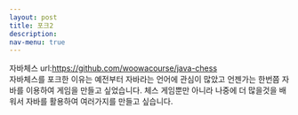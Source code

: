 ```yaml
---
layout: post
title: 포크2
description: 
nav-menu: true
---
```


자바체스 url:https://github.com/woowacourse/java-chess               
자바체스를 포크한 이유는 예전부터 자바라는 언어에 관심이 많았고 언젠가는 한번쯤 자바를 이용하여 게임을 만들고 싶었습니다. 체스 게임뿐만 아니라 나중에 더 많을것을 배워서 자바를 활용하여 여러가지를 만들고 싶습니다.
